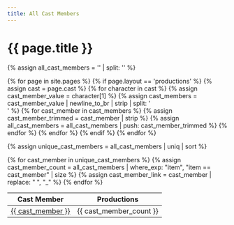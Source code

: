 ```yaml
---
title: All Cast Members
---
```


<h1>{{ page.title }}</h1>

{% assign all_cast_members = '' | split: '' %}

{% for page in site.pages %}
  {% if page.layout == 'productions' %}
    {% assign cast = page.cast %}
    {% for character in cast %}
      {% assign cast_member_value = character[1] %}
      {% assign cast_members = cast_member_value | newline_to_br | strip | split: '<br />' %}
      {% for cast_member in cast_members %}
        {% assign cast_member_trimmed = cast_member | strip %}
        {% assign all_cast_members = all_cast_members | push: cast_member_trimmed %}
      {% endfor %}
    {% endfor %}
  {% endif %}
{% endfor %}

{% assign unique_cast_members = all_cast_members | uniq | sort %}

  <table id="cast-members-table" class="table table-striped table-bordered">
  <thead>
    <tr>
      <th>Cast Member</th>
      <th>Productions</th>
    </tr>
  </thead>
  <tbody>
    {% for cast_member in unique_cast_members %}
      {% assign cast_member_count = all_cast_members | where_exp: "item", "item == cast_member" | size %}
      {% assign cast_member_link = cast_member | replace: " ", "_" %}
      <tr>
        <td><a href="/{{ cast_member_link }}">{{ cast_member }}</a></td>
        <td>{{ cast_member_count }}</td>
      </tr>
    {% endfor %}
  </tbody>
</table>

<script>
  $(document).ready(function() {
    $('#cast-members-table').DataTable();
  });
</script>
